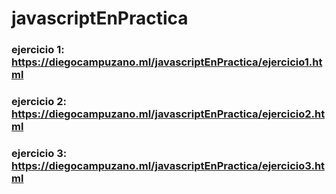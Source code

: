 # javascriptEnPractica
### ejercicio 1: https://diegocampuzano.ml/javascriptEnPractica/ejercicio1.html
### ejercicio 2: https://diegocampuzano.ml/javascriptEnPractica/ejercicio2.html
### ejercicio 3: https://diegocampuzano.ml/javascriptEnPractica/ejercicio3.html
